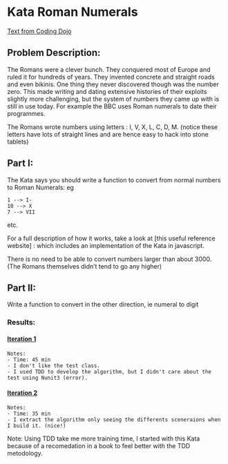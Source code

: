 # Kata Roman Numerals

[Text from Coding Dojo](https://codingdojo.org/kata/RomanNumerals/)

## Problem Description:
The Romans were a clever bunch. They conquered most of Europe and ruled it for hundreds of years. They invented concrete and straight roads and even bikinis. One thing they never discovered though was the number zero. This made writing and dating extensive histories of their exploits slightly more challenging, but the system of numbers they came up with is still in use today. For example the BBC uses Roman numerals to date their programmes.

The Romans wrote numbers using letters : I, V, X, L, C, D, M. (notice these letters have lots of straight lines and are hence easy to hack into stone tablets)

## Part I:
The Kata says you should write a function to convert from normal numbers to Roman Numerals: eg

```
1 --> I- 
10 --> X 
7 --> VII 
```

etc.

For a full description of how it works, take a look at [this useful reference website] : which includes an implementation of the Kata in javascript.

There is no need to be able to convert numbers larger than about 3000. (The Romans themselves didn’t tend to go any higher)

## Part II:

Write a function to convert in the other direction, ie numeral to digit



### Results:
#### [Iteration 1](https://github.com/RamonMartinezNieto/KataTraining/blob/master/RomanNumbers/TestRomanNumbers/1/TestRomanNumbers.cs)
```
Notes:
- Time: 45 min 
- I don't like the test class. 
- I used TDD to develop the algorithm, but I didn't care about the test using Nunit3 (error). 
```
#### [Iteration 2](https://github.com/RamonMartinezNieto/KataTraining/blob/master/RomanNumbers/TestRomanNumbers/1/TestRomanNumbers.cs)
```
Notes:
- Time: 35 min 
- I extract the algorithm only seeing the differents sceneraions when I build it. (nice!)
```
Note: Using TDD 
take me more training time, I started with this Kata because of a recomedation in a book to feel better with the TDD metodology.